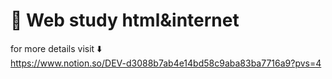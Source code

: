 # 📙 Web study html&internet
for more details visit ⬇️
<br>https://www.notion.so/DEV-d3088b7ab4e14bd58c9aba83ba7716a9?pvs=4
